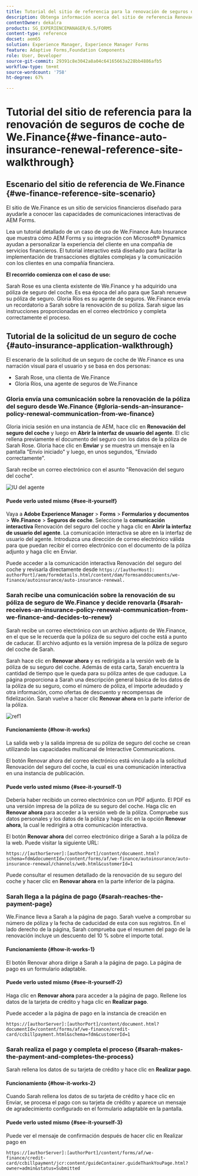 ```yaml
---
title: Tutorial del sitio de referencia para la renovación de seguros de coche de We.Finance
description: Obtenga información acerca del sitio de referencia Renovación del seguro del coche de We.Finance realizando un tutorial.
contentOwner: dekalra
products: SG_EXPERIENCEMANAGER/6.5/FORMS
content-type: reference
docset: aem65
solution: Experience Manager, Experience Manager Forms
feature: Adaptive Forms,Foundation Components
role: User, Developer
source-git-commit: 29391c8e3042a8a04c64165663a228bb4886afb5
workflow-type: tm+mt
source-wordcount: '758'
ht-degree: 67%

---
```


# Tutorial del sitio de referencia para la renovación de seguros de coche de We.Finance{#we-finance-auto-insurance-renewal-reference-site-walkthrough}

## Escenario del sitio de referencia de We.Finance  {#we-finance-reference-site-scenario}

El sitio de We.Finance es un sitio de servicios financieros diseñado para ayudarle a conocer las capacidades de comunicaciones interactivas de AEM Forms.

Lea un tutorial detallado de un caso de uso de We.Finance Auto Insurance que muestra cómo AEM Forms y su integración con Microsoft® Dynamics ayudan a personalizar la experiencia del cliente en una compañía de servicios financieros. El tutorial interactivo está diseñado para facilitar la implementación de transacciones digitales complejas y la comunicación con los clientes en una compañía financiera.

**El recorrido comienza con el caso de uso:**

Sarah Rose es una clienta existente de We.Finance y ha adquirido una póliza de seguro del coche. Es esa época del año para que Sarah renueve su póliza de seguro. Gloria Ríos es su agente de seguros. We.Finance envía un recordatorio a Sarah sobre la renovación de su póliza. Sarah sigue las instrucciones proporcionadas en el correo electrónico y completa correctamente el proceso.

## Tutorial de la solicitud de un seguro de coche {#auto-insurance-application-walkthrough}

El escenario de la solicitud de un seguro de coche de We.Finance es una narración visual para el usuario y se basa en dos personas:

* Sarah Rose, una clienta de We.Finance
* Gloria Ríos, una agente de seguros de We.Finance

### Gloria envía una comunicación sobre la renovación de la póliza del seguro desde We.Finance {#gloria-sends-an-insurance-policy-renewal-communication-from-we-finance}

Gloria inicia sesión en una instancia de AEM, hace clic en **Renovación del seguro del coche** y luego en **Abrir la interfaz de usuario del agente**. El clic rellena previamente el documento del seguro con los datos de la póliza de Sarah Rose. Gloria hace clic en **Enviar** y se muestra un mensaje en la pantalla &quot;Envío iniciado&quot; y luego, en unos segundos, &quot;Enviado correctamente&quot;.

Sarah recibe un correo electrónico con el asunto &quot;Renovación del seguro del coche&quot;.

![IU del agente](assets/agent_ui_email_new.png)

#### Puede verlo usted mismo {#see-it-yourself}

Vaya a **Adobe Experience Manager** > **Forms** > **Formularios y documentos** > **We.Finance** > **Seguros de coche**. Seleccione la **comunicación interactiva** Renovación del seguro del coche y haga clic en **Abrir la interfaz de usuario del agente**. La comunicación interactiva se abre en la interfaz de usuario del agente. Introduzca una dirección de correo electrónico válida para que puedan recibir el correo electrónico con el documento de la póliza adjunto y haga clic en Enviar.

Puede acceder a la comunicación interactiva Renovación del seguro del coche y revisarla directamente desde `https://[authorHost]: authorPort]/aem/formdetails.html/content/dam/formsanddocuments/we-finance/autoinsurance/auto-insurance-renewal.`

### Sarah recibe una comunicación sobre la renovación de su póliza de seguro de We.Finance y decide renovarla {#sarah-receives-an-insurance-policy-renewal-communication-from-we-finance-and-decides-to-renew}

Sarah recibe un correo electrónico con un archivo adjunto de We.Finance, en el que se le recuerda que la póliza de su seguro del coche está a punto de caducar. El archivo adjunto es la versión impresa de la póliza de seguro del coche de Sarah.

Sarah hace clic en **Renovar ahora** y es redirigida a la versión web de la póliza de su seguro del coche. Además de esta carta, Sarah encuentra la cantidad de tiempo que le queda para su póliza antes de que caduque. La página proporciona a Sarah una descripción general básica de los datos de la póliza de su seguro, como el número de póliza, el importe adeudado y otra información, como ofertas de descuento y recompensas de fidelización. Sarah vuelve a hacer clic **Renovar ahora** en la parte inferior de la póliza.

![ref1](assets/ref1.png)

#### Funcionamiento {#how-it-works}

La salida web y la salida impresa de su póliza de seguro del coche se crean utilizando las capacidades multicanal de Interactive Communications.

El botón Renovar ahora del correo electrónico está vinculado a la solicitud Renovación del seguro del coche, la cual es una comunicación interactiva en una instancia de publicación.

#### Puede verlo usted mismo {#see-it-yourself-1}

Debería haber recibido un correo electrónico con un PDF adjunto. El PDF es una versión impresa de la póliza de su seguro del coche. Haga clic en **Renovar ahora** para acceder a la versión web de la póliza. Compruebe sus datos personales y los datos de la póliza y haga clic en la opción **Renovar ahora**, la cual le redirigirá a otra comunicación interactiva.

El botón **Renovar ahora** del correo electrónico dirige a Sarah a la póliza de la web. Puede visitar la siguiente URL:

`https://[authorServer]:[authorPort]/content/document.html?schema=fdm&documentId=/content/forms/af/we-finance/autoinsurance/auto-insurance-renewal/channels/web.html&customerId=1`

Puede consultar el resumen detallado de la renovación de su seguro del coche y hacer clic en **Renovar ahora** en la parte inferior de la página.

### Sarah llega a la página de pago {#sarah-reaches-the-payment-page}

We.Finance lleva a Sarah a la página de pago. Sarah vuelve a comprobar su número de póliza y la fecha de caducidad de esta con sus registros. En el lado derecho de la página, Sarah comprueba que el resumen del pago de la renovación incluye un descuento del 10 % sobre el importe total.

#### Funcionamiento {#how-it-works-1}

El botón Renovar ahora dirige a Sarah a la página de pago. La página de pago es un formulario adaptable.

#### Puede verlo usted mismo {#see-it-yourself-2}

Haga clic en **Renovar ahora** para acceder a la página de pago. Rellene los datos de la tarjeta de crédito y haga clic en **Realizar pago**.

Puede acceder a la página de pago en la instancia de creación en

`https://[authorServer]:[authorPort]/content/document.html?documentId=/content/forms/af/we-finance/credit-card/ccbillpayment.html&schema=fdm&customerId=1`

### Sarah realiza el pago y completa el proceso {#sarah-makes-the-payment-and-completes-the-process}

Sarah rellena los datos de su tarjeta de crédito y hace clic en **Realizar pago**.

#### Funcionamiento {#how-it-works-2}

Cuando Sarah rellena los datos de su tarjeta de crédito y hace clic en Enviar, se procesa el pago con su tarjeta de crédito y aparece un mensaje de agradecimiento configurado en el formulario adaptable en la pantalla.

#### Puede verlo usted mismo {#see-it-yourself-3}

Puede ver el mensaje de confirmación después de hacer clic en Realizar pago en

`https://[authorServer]:[authorPort]/content/forms/af/we-finance/credit-card/ccbillpayment/jcr:content/guideContainer.guideThankYouPage.html?owner=admin&status=Submitted`
